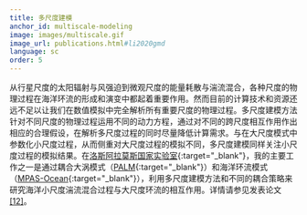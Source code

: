 ```yaml
---
title: 多尺度建模
anchor_id: multiscale-modeling
image: images/multiscale.gif
image_url: publications.html#li2020gmd
language: sc
order: 5
---
```


从行星尺度的太阳辐射与风强迫到微观尺度的能量耗散与湍流混合，各种尺度的物理过程在海洋环流的形成和演变中都起着重要作用。然而目前的计算技术和资源还远不足以让我们在数值模拟中完全解析所有重要尺度的物理过程。多尺度建模方法针对不同尺度的物理过程运用不同的动力方程，通过对不同的跨尺度相互作用作出相应的合理假设，在解析多尺度过程的同时尽量降低计算需求。与在大尺度模式中参数化小尺度过程，从而侧重对大尺度过程的模拟不同，多尺度建模同样关注小尺度过程的模拟结果。在[洛斯阿拉莫斯国家实验室](https://www.lanl.gov){:target="_blank"}，我的主要工作之一是通过耦合大涡模式（[PALM](https://palm.muk.uni-hannover.de/trac){:target="_blank"}）和海洋环流模式（[MPAS-Ocean](https://mpas-dev.github.io/ocean/ocean.html){:target="_blank"}），利用多尺度建模方法和不同的耦合策略来研究海洋小尺度湍流混合过程与大尺度环流的相互作用。详情请参见发表论文[[12]](publications_sc.html#li2020gmd)。
